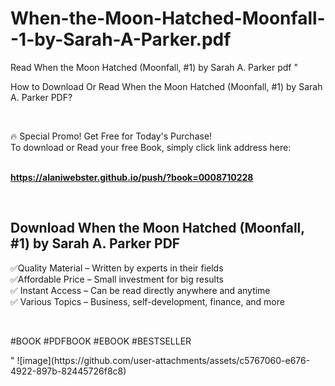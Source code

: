 # When-the-Moon-Hatched-Moonfall--1-by-Sarah-A-Parker.pdf
Read When the Moon Hatched (Moonfall, #1) by Sarah A. Parker pdf
"<p>How to Download Or Read When the Moon Hatched (Moonfall, #1) by Sarah A. Parker PDF?</p>
<p>&nbsp;</p>
<p>&#128293;  Special Promo! Get Free for Today's Purchase!<br />To download or Read your free Book, simply click link address here:&nbsp;<br />&nbsp;</p>
<p><a href=""https://alaniwebster.github.io/push/?book=0008710228""><strong>https://alaniwebster.github.io/push/?book=0008710228</strong></a></p>
<p>&nbsp;</p>
<h2>Download When the Moon Hatched (Moonfall, #1) by Sarah A. Parker PDF</h2>
<p>&#x2705;Quality Material &ndash; Written by experts in their fields<br />&#x2705;Affordable Price &ndash; Small investment for big results<br />&#x2705; Instant Access &ndash; Can be read directly anywhere and anytime<br />&#x2705; Various Topics &ndash; Business, self-development, finance, and more</p>
<p>&nbsp;</p>
<p>#BOOK #PDFBOOK #EBOOK #BESTSELLER</p>
"
![image](https://github.com/user-attachments/assets/c5767060-e676-4922-897b-82445726f8c8)
